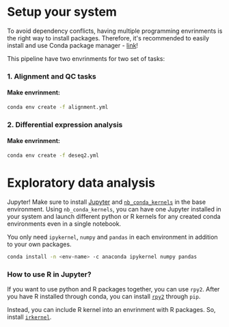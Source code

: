 # Setup your system
To avoid dependency conflicts, having multiple programming envrinments is the right way to install packages. Therefore, it's recommended to easily install and use Conda package manager - [link](https://docs.anaconda.com/anaconda/install/)!

This pipeline have two envrinments for two set of tasks:

### 1. Alignment and QC tasks
#### Make envrinment:
```bash
conda env create -f alignment.yml
```

### 2. Differential expression analysis
#### Make envrinment:
```bash
conda env create -f deseq2.yml
```

# Exploratory data analysis
Jupyter! Make sure to install [Jupyter](https://anaconda.org/anaconda/jupyter) and [`nb_conda_kernels`](https://anaconda.org/conda-forge/nb_conda_kernels) in the base environment. Using `nb_conda_kernels`, you can have one Jupyter installed in your system and launch different python or R kernels for any created conda environments even in a single notebook. 

You only need `ipykernel`, `numpy` and `pandas` in each environment in addition to your own packages. 
```bash
conda install -n <env-name> -c anaconda ipykernel numpy pandas
```
### How to use R in Jupyter?
If you want to use python and R packages together, you can use `rpy2`. After you have R installed through conda, you can install [`rpy2`](https://pypi.org/project/rpy2/) through `pip`.

Instead, you can include R kernel into an envrinment with R packages. So, install [`irkernel`](https://anaconda.org/r/r-irkernel). 
